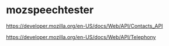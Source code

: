 mozspeechtester
================


https://developer.mozilla.org/en-US/docs/Web/API/Contacts_API

https://developer.mozilla.org/en-US/docs/Web/API/Telephony
